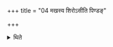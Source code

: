 +++
title = "04 मखस्य शिरोऽसीति पिण्डङ्"

+++

<details><summary>थिते</summary>

मखस्य शिरोऽसीति पिण्डं कृत्वा यज्ञस्य पदे स्थ इति कृष्णाजिनं पुष्करपर्णं चाभिमृशति मृदि वाङ्गुष्ठाभ्यां निगृह्णाति ४
</details>
